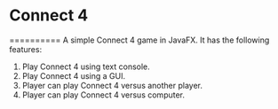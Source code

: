 # Connect 4

==========
A simple Connect 4 game in JavaFX. It has the following features:

1. Play Connect 4 using text console.
2. Play Connect 4 using a GUI.
3. Player can play Connect 4 versus another player.
4. Player can play Connect 4 versus computer.
